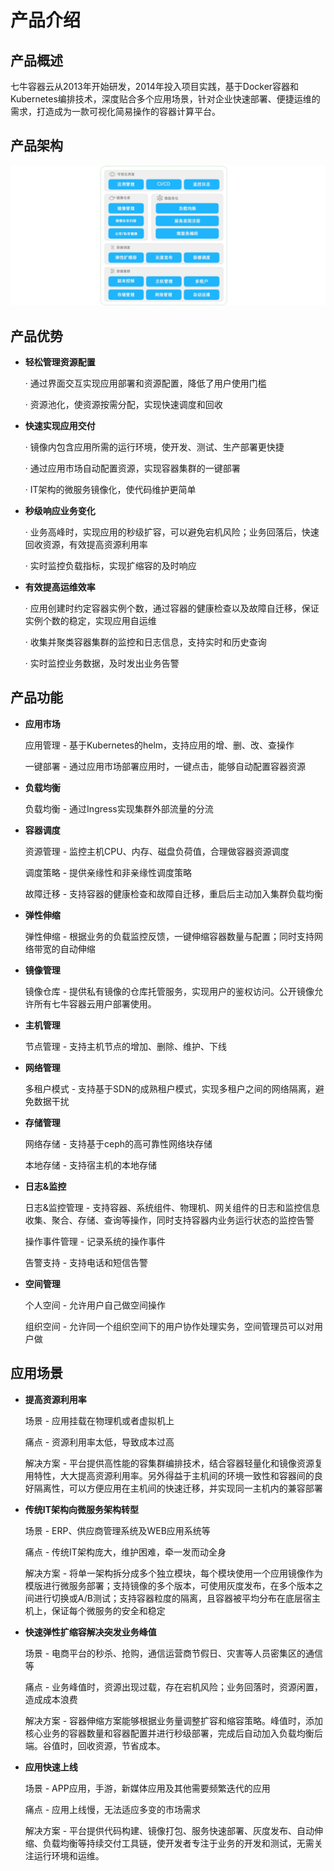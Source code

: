 # 产品介绍

## 产品概述

七牛容器云从2013年开始研发，2014年投入项目实践，基于Docker容器和Kubernetes编排技术，深度贴合多个应用场景，针对企业快速部署、便捷运维的需求，打造成为一款可视化简易操作的容器计算平台。

## 产品架构

![产品架构](_figures/introduction/product-architecture.png)

## 产品优势

* **轻松管理资源配置**

  · 通过界面交互实现应用部署和资源配置，降低了用户使用门槛

  · 资源池化，使资源按需分配，实现快速调度和回收

* **快速实现应用交付**

  · 镜像内包含应用所需的运行环境，使开发、测试、生产部署更快捷

  · 通过应用市场自动配置资源，实现容器集群的一键部署

  · IT架构的微服务镜像化，使代码维护更简单

* **秒级响应业务变化**

  · 业务高峰时，实现应用的秒级扩容，可以避免宕机风险；业务回落后，快速回收资源，有效提高资源利用率

  · 实时监控负载指标，实现扩缩容的及时响应

* **有效提高运维效率**

  · 应用创建时约定容器实例个数，通过容器的健康检查以及故障自迁移，保证实例个数的稳定，实现应用自运维

  · 收集并聚类容器集群的监控和日志信息，支持实时和历史查询

  · 实时监控业务数据，及时发出业务告警

## 产品功能

* **应用市场**

  应用管理 - 基于Kubernetes的helm，支持应用的增、删、改、查操作

  一键部署 - 通过应用市场部署应用时，一键点击，能够自动配置容器资源

* **负载均衡**

  负载均衡 - 通过Ingress实现集群外部流量的分流

* **容器调度**

  资源管理 - 监控主机CPU、内存、磁盘负荷值，合理做容器资源调度

  调度策略 - 提供亲缘性和非亲缘性调度策略

  故障迁移 - 支持容器的健康检查和故障自迁移，重启后主动加入集群负载均衡

* **弹性伸缩**

  弹性伸缩 - 根据业务的负载监控反馈，一键伸缩容器数量与配置；同时支持网络带宽的自动伸缩

* **镜像管理**

  镜像仓库 - 提供私有镜像的仓库托管服务，实现用户的鉴权访问。公开镜像允许所有七牛容器云用户部署使用。

* **主机管理**

  节点管理 - 支持主机节点的增加、删除、维护、下线

* **网络管理**

  多租户模式 - 支持基于SDN的成熟租户模式，实现多租户之间的网络隔离，避免数据干扰

* **存储管理**

  网络存储 - 支持基于ceph的高可靠性网络块存储 

  本地存储 - 支持宿主机的本地存储

* **日志&监控**

  日志&监控管理 - 支持容器、系统组件、物理机、网关组件的日志和监控信息收集、聚合、存储、查询等操作，同时支持容器内业务运行状态的监控告警

  操作事件管理 - 记录系统的操作事件

  告警支持 - 支持电话和短信告警

* **空间管理**

  个人空间 - 允许用户自己做空间操作

  组织空间 - 允许同一个组织空间下的用户协作处理实务，空间管理员可以对用户做

## 应用场景

* **提高资源利用率**

  场景 - 应用挂载在物理机或者虚拟机上

  痛点 - 资源利用率太低，导致成本过高

  解决方案 - 平台提供高性能的容集群编排技术，结合容器轻量化和镜像资源复用特性，大大提高资源利用率。另外得益于主机间的环境一致性和容器间的良好隔离性，可以方便应用在主机间的快速迁移，并实现同一主机内的兼容部署

* **传统IT架构向微服务架构转型**

  场景 - ERP、供应商管理系统及WEB应用系统等

  痛点 - 传统IT架构庞大，维护困难，牵一发而动全身

  解决方案 - 将单一架构拆分成多个独立模块，每个模块使用一个应用镜像作为模版进行微服务部署；支持镜像的多个版本，可使用灰度发布，在多个版本之间进行切换或A/B测试；支持容器粒度的隔离，且容器被平均分布在底层宿主机上，保证每个微服务的安全和稳定

* **快速弹性扩缩容解决突发业务峰值**

  场景 - 电商平台的秒杀、抢购，通信运营商节假日、灾害等人员密集区的通信等

  痛点 - 业务峰值时，资源出现过载，存在宕机风险；业务回落时，资源闲置，造成成本浪费

  解决方案 - 容器伸缩方案能够根据业务量调整扩容和缩容策略。峰值时，添加核心业务的容器数量和容器配置并进行秒级部署，完成后自动加入负载均衡后端。谷值时，回收资源，节省成本。

* **应用快速上线**

  场景 - APP应用，手游，新媒体应用及其他需要频繁迭代的应用

  痛点 - 应用上线慢，无法适应多变的市场需求

  解决方案 - 平台提供代码构建、镜像打包、服务快速部署、灰度发布、自动伸缩、负载均衡等持续交付工具链，使开发者专注于业务的开发和测试，无需关注运行环境和运维。
